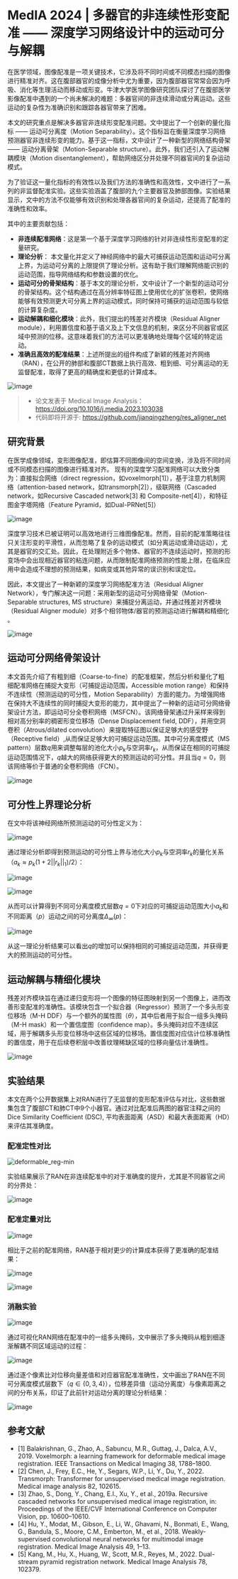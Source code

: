 # MedIA 2024 | 多器官的非连续性形变配准 —— 深度学习网络设计中的运动可分与解耦 #

在医学领域，图像配准是一项关键技术，它涉及将不同时间或不同模态扫描的图像进行精准对齐。这在腹部器官的成像分析中尤为重要，因为腹部器官常常会因为呼吸、消化等生理活动而移动或形变。牛津大学医学图像研究团队探讨了在腹部医学影像配准中遇到的一个尚未解决的难题：多器官间的非连续滑动或分离运动。这些运动的复杂性为准确识别和跟踪各器官带来了困难。

本文的研究重点是解决多器官非连续形变配准问题。文中提出了一个创新的量化指标 —— 运动可分离度（Motion Separability）。这个指标旨在衡量深度学习网络预测器官非连续形变的能力。基于这一指标，文中设计了一种新型的网络结构骨架 —— 运动分离骨架（Motion-Separable structure）。此外，我们还引入了运动解耦模块（Motion disentanglement），帮助网络区分并处理不同器官间的复杂运动模式。

为了验证这一量化指标的有效性以及我们方法的准确性和高效性，文中进行了一系列的非监督配准实验。这些实验涵盖了腹部的九个主要器官及肺部图像。实验结果显示，文中的方法不仅能够有效识别和处理各器官间的复杂运动，还提高了配准的准确性和效率。

其中的主要贡献包括：
- **非连续配准网络**：这是第一个基于深度学习网络的针对非连续性形变配准的定量研究。
- **理论分析**： 本文量化并定义了神经网络中的最大可捕获运动范围和运动可分离上界，为运动可分离的上限提供了理论分析。这有助于我们理解网络能识别的运动范围，指导网络结构和参数设置的优化。
- **运动可分的骨架结构**：基于本文的理论分析，文中设计了一个新型的运动可分的骨架结构。这个结构通过在高分辨率特征图上使用优化的扩张卷积，使网络能够有效预测更大可分离上界的运动模式，同时保持可捕获的运动范围与较低的计算复杂度。
- **运动解耦和细化模块**：此外，我们提出的残差对齐模块（Residual Aligner module），利用置信度和基于语义及上下文信息的机制，来区分不同器官或区域中预测的位移。这意味着我们的方法可以更准确地处理每个区域的特定运动。
- **准确且高效的配准结果**：上述所提出的组件构成了新颖的残差对齐网络（RAN），在公开的肺部和腹部CT数据上执行高效、粗到细、可分离运动的无监督配准，取得了更高的精确度和更低的计算成本。

![image](https://github.com/jianqingzheng/res_aligner_net/assets/39138328/a2649412-6a58-4d7a-b919-24a7ca89af05)

>  * 论文发表于 Medical Image Analysis：https://doi.org/10.1016/j.media.2023.103038
>  * 代码即将开源于: https://github.com/jianqingzheng/res_aligner_net



## 研究背景 ##

在医学成像领域，变形图像配准，即估算不同图像间的空间变换，涉及将不同时间或不同模态扫描的图像进行精准对齐。
现有的深度学习配准网络可以大致分类为：直接拟合网络（direct regression，如voxelmorph[1]），基于注意力机制网络（attention-based network，如transmorph[2]），级联网络（Cascaded network，如Recursive Cascaded network[3] 和 Composite-net[4]），和特征图金字塔网络（Feature Pyramid，如Dual-PRNet[5]）

![image](https://github.com/jianqingzheng/res_aligner_net/assets/39138328/ffb20958-abf7-4391-bc39-b2fe65ef45de)


深度学习技术已被证明可以高效地进行三维图像配准。然而，目前的配准策略往往只关注形变的平滑性，从而忽略了复杂的运动模式（如分离运动或滑动运动），尤其是器官的交汇处。因此，在处理附近多个物体、器官的不连续运动时，预测的形变场中会出现相近器官的粘连问题，从而限制配准网络预测的性能上限，在临床应用中会造成不理想的预测结果，如病变或其他异常的误识别和误定位。

因此，本文提出了一种新颖的深度学习网络配准方法（Residual Aligner Network），专门解决这一问题：采用新型的运动可分网络骨架（Motion-Separable structures, MS structure）来捕捉分离运动，并通过残差对齐模块（Residual Aligner module）对多个相邻物体/器官的预测运动进行解耦和精细化​​。

![image](https://github.com/jianqingzheng/res_aligner_net/assets/39138328/190d79e5-da8b-412b-932b-66b3008c61c9)



## 运动可分网络骨架设计 ##
本文首先介绍了有粗到细（Coarse-to-fine）的配准框架，然后分析和量化了粗细配准网络在捕捉大变形（可捕捉运动范围，Accessible motion range）和保持不连续性（预测运动的可分性，Motion Separability）方面的能力。为增强网络在保持大不连续性的同时捕捉大变形的能力，其中提出了一种新的运动可分网络骨架设计方法，即运动可分全卷积网络（MSFCN）。该网络骨架通过升采样来得到相对高分别率的稠密形变位移场（Dense Displacement field, DDF），并用空洞卷积（Atrous/dilated convolution）来提取特征图以保证足够大的感受野（Receptive field）,从而保证足够大的可捕捉运动范围。其中可分离度模式（MS pattern）层数$`q`$用来调整每层的池化大小$`p_k`$与空洞率$`r_k`$，从而保证在相同的可捕捉运动范围情况下，$`q`$越大的网络获得更大的预测运动的可分性。并且当$`q=0`$，则该网络等价于普通的全卷积网络（FCN）。

![image](https://github.com/jianqingzheng/res_aligner_net/assets/39138328/203dfeb7-29ba-485f-bf52-3e2a1826e151)


## 可分性上界理论分析 ##

在文中将该神经网络所预测运动的可分性定义为：

![image](https://github.com/jianqingzheng/res_aligner_net/assets/39138328/79b6f3a3-b04c-4d37-a549-d28e885292ad)

通过理论分析即得到预测运动的可分性上界与池化大小$`p_k`$与空洞率$`r_k`$的量化关系（$` a_k\approx p_k(1+2||r_k||_1)/2 `$）：

![image](https://github.com/jianqingzheng/res_aligner_net/assets/39138328/7a604569-4a84-42a5-9652-40a754a92a51)

![image](https://github.com/jianqingzheng/res_aligner_net/assets/39138328/7936a152-bd33-41fa-b939-921c649dc10d)

从而可以计算得到不同可分离度模式层数$`q=0`$下对应的可捕捉运动范围大小$`a_k`$和不同距离（$`p`$）运动之间的可分离度$`\Delta_\infty(p)`$：

![image](https://github.com/jianqingzheng/res_aligner_net/assets/39138328/bfd419ae-6bd9-4728-b9e1-62ae0a38f536)

从这一理论分析结果可以看出$`q`$的增加可以保持相同的可捕捉运动范围，并获得更大的预测运动的可分性。



## 运动解耦与精细化模块 ##

残差对齐模块旨在通过递归变形将一个图像的特征图映射到另一个图像上，进而改善形变配准的准确性。该模块包含一个拟合器（Regressor）预测了一个多头形变位移场（M-H DDF）与一个额外的属性图（$`\theta`$），其中后者用于拟合一组多头掩码（M-H mask）和一个置信度图（confidence map）。多头掩码对应不连续区域，用于解耦多头形变位移场中这些区域的位移场。置信度图对应估计位移准确性的置信度，用于在后续卷积层中改善纹理稀缺区域的位移向量估计准确性。

![image](https://github.com/jianqingzheng/res_aligner_net/assets/39138328/41747774-37cf-421f-ba1b-55ba85a50bb0)


## 实验结果 ##

本文在两个公开数据集上对RAN进行了无监督的变形配准评估与对比，这些数据集包含了腹部CT和肺CT中9个小器官。通过对比配准后两图的器官注释之间的Dice Similarity Coefficient (DSC), 平均表面距离（ASD）和最大表面距离（HD）来评估其准确度。

### 配准定性对比 ###

![deformable_reg-min](https://github.com/jianqingzheng/res_aligner_net/assets/39138328/ffecee77-bdda-4ac8-8150-68a1426d8bff)

实验结果展示了RAN在非连续配准中的对于准确度的提升，尤其是不同器官之间的分界处：

![image](https://github.com/jianqingzheng/res_aligner_net/assets/39138328/f909413f-4cd8-4dc0-8475-31f889f9b8e9)


### 配准定量对比 ###

![image](https://github.com/jianqingzheng/res_aligner_net/assets/39138328/ebaeb2fa-99c6-4b9b-bb6f-52b679066b8a)

相比于之前的配准网络，RAN基于相对更少的计算成本获得了更准确的配准结果：

![image](https://github.com/jianqingzheng/res_aligner_net/assets/39138328/67914c1b-83dd-47e7-a066-19607d3ac14c)

![image](https://github.com/jianqingzheng/res_aligner_net/assets/39138328/15a850e1-aadc-4f4a-85ea-53ab567e46cb)


### 消融实验 ###

![image](https://github.com/jianqingzheng/res_aligner_net/assets/39138328/0e5874d8-c39c-4d15-97ce-34caa90e312d)

通过可视化RAN网络在配准中的一组多头掩码，文中展示了多头掩码从粗到细逐渐解耦不同区域运动的过程：

![image](https://github.com/jianqingzheng/res_aligner_net/assets/39138328/4b69b905-4aab-43ba-b0f8-ced8ec982212)

通过逐个像素比对位移向量差值和对应器官配准准确性，文中画出了RAN在不同可分离度模式层数下（$`q\in\{0,3,4\}`$），位移差异值（运动分离度）与像素距离之间的分布关系，印证了此前针对运动分离的理论分析结果：

![image](https://github.com/jianqingzheng/res_aligner_net/assets/39138328/9045d479-8283-4ec9-9b1f-79861dfbcc5a)

## 参考文献 ##
- [1] Balakrishnan, G., Zhao, A., Sabuncu, M.R., Guttag, J., Dalca, A.V., 2019. Voxelmorph: a learning framework for deformable medical image registration. IEEE Transactions on Medical Imaging 38, 1788–1800.
- [2] Chen, J., Frey, E.C., He, Y., Segars, W.P., Li, Y., Du, Y., 2022. Transmorph: Transformer for unsupervised medical image registration. Medical image analysis 82, 102615.
- [3] Zhao, S., Dong, Y., Chang, E.I., Xu, Y., et al., 2019a. Recursive cascaded networks for unsupervised medical image registration, in: Proceedings of the IEEE/CVF International Conference on Computer Vision, pp. 10600–10610.
- [4] Hu, Y., Modat, M., Gibson, E., Li, W., Ghavami, N., Bonmati, E., Wang, G., Bandula, S., Moore, C.M., Emberton, M., et al., 2018. Weakly-supervised convolutional neural networks for multimodal image registration. Medical Image Analysis 49, 1–13.
- [5] Kang, M., Hu, X., Huang, W., Scott, M.R., Reyes, M., 2022. Dual-stream pyramid registration network. Medical Image Analysis 78, 102379.

